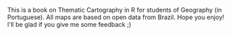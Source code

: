 This is a book on Thematic Cartography in R for students of Geography (in Portuguese).
All maps are based on open data from Brazil. 
Hope you enjoy! I'll be glad if you give me some feedback ;)